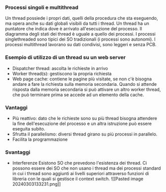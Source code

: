 ### Processi singoli e multithread
Un thread possiede i propri dati, quelli della procedura che sta eseguendo, ma opera anche su dati globali visibili da tutti i thread. Un thread ha un puntatore che indica dove è arrivato all'esecuzione del processo. Il diagramma degli stati dei thread è uguale a quello dei processi.
I processi singlethreaded sono tipici dei SO tradizionali (i processi sono autonomi). I processi multithread lavorano su dati condivisi, sono leggeri e senza PCB.
### Esempio di utilizzo di un thread su un web server
- Dispatcher thread: ascolta le richieste in arrivo
- Worker thread(s): gestiscono la propria richiesta
- Web page cache: contiene le pagine più visitate, se non c'è bisogna andare a fare la richiesta sulla memoria secondaria. Quando si attende risposta dalla memoria secondaria si può attivare un altro worker thread, che può terminare prima se accede ad un elemento della cache.
### Vantaggi
- Più reattivo: dato che le richieste sono su più thread bisogna attendere la fine dell'esecuzione del processo e un altra istruzione può essere eseguita subito.
- Sfrutta il parallelismo: diversi thread girano su più processi in parallelo.
- Facilita la programmazione
### Svantaggi
- Interferenze
Esistono SO che prevedono l'esistenza dei thread. Ci possono essere dei SO che non usano i
thread ma dei processi standard in cui i thread sono aggiunti ai livelli superiori attraverso funzioni
di libreria con le quali si gestisce il context switch.
![[Pasted image 20240303133231.png]]
